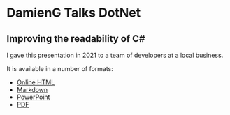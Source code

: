 # DamienG Talks DotNet

## Improving the readability of C#

I gave this presentation in 2021 to a team of developers at a local business.

It is available in a number of formats:

- [Online HTML](https://damieng.github.io/talks/DotNet/Readability-CSharp/Readability-CSharp.html)
- [Markdown](Readability-CSharp.md)
- [PowerPoint](Readability-CSharp.pptx)
- [PDF](Readability-CSharp.pdf)
